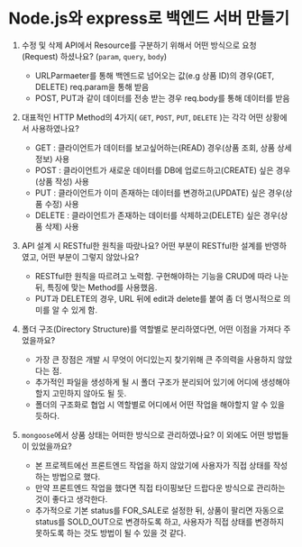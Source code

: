 # Node.js와 express로 백엔드 서버 만들기

1. 수정 및 삭제 API에서 Resource를 구분하기 위해서 어떤 방식으로 요청(Request) 하셨나요? (`param`, `query`, `body`)

   - URLParmaeter를 통해 백엔드로 넘어오는 값(e.g 상품 ID)의 경우(GET, DELETE) req.param을 통해 받음
   - POST, PUT과 같이 데이터를 전송 받는 경우 req.body를 통해 데이터를 받음
     <br/>

2. 대표적인 HTTP Method의 4가지( `GET`, `POST`, `PUT`, `DELETE` )는 각각 어떤 상황에서 사용하였나요?

   - GET : 클라이언트가 데이터를 보고싶어하는(READ) 경우(상품 조회, 상품 상세정보) 사용
   - POST : 클라이언트가 새로운 데이터를 DB에 업로드하고(CREATE) 싶은 경우(상품 작성) 사용
   - PUT : 클라이언트가 이미 존재하는 데이터를 변경하고(UPDATE) 싶은 경우(상품 수정) 사용
   - DELETE : 클라이언트가 존재하는 데이터를 삭제하고(DELETE) 싶은 경우(상품 삭제) 사용
     <br/>

3. API 설계 시 RESTful한 원칙을 따랐나요? 어떤 부분이 RESTful한 설계를 반영하였고, 어떤 부분이 그렇지 않았나요?

   - RESTful한 원칙을 따르려고 노력함. 구현해야하는 기능을 CRUD에 따라 나눈 뒤, 특징에 맞는 Method를 사용했음.
   - PUT과 DELETE의 경우, URL 뒤에 edit과 delete를 붙여 좀 더 명시적으로 의미를 알 수 있게 함.
     <br/>

4. 폴더 구조(Directory Structure)를 역할별로 분리하였다면, 어떤 이점을 가져다 주었을까요?
   - 가장 큰 장점은 개발 시 무엇이 어디있는지 찾기위해 큰 주의력을 사용하지 않았다는 점.
   - 추가적인 파일을 생성하게 될 시 폴더 구조가 분리되어 있기에 어디에 생성해야할지 고민하지 않아도 될 듯.
   - 폴더의 구조화로 협업 시 역할별로 어디에서 어떤 작업을 해야할지 알 수 있을 듯하다.
     <br/>
5. `mongoose`에서 상품 상태는 어떠한 방식으로 관리하였나요? 이 외에도 어떤 방법들이 있었을까요?
   - 본 프로젝트에선 프론트엔드 작업을 하지 않았기에 사용자가 직접 상태를 작성하는 방법으로 했다.
   - 만약 프론트엔드 작업을 했다면 직접 타이핑보단 드랍다운 방식으로 관리하는 것이 좋다고 생각한다.
   - 추가적으로 기본 status를 FOR_SALE로 설정한 뒤, 상품이 팔리면 자동으로 status를 SOLD_OUT으로 변경하도록 하고, 사용자가 직접 상태를 변경하지 못하도록 하는 것도 방법이 될 수 있을 것 같다.
